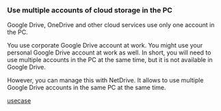 ### Use multiple accounts of cloud storage in the PC

Google Drive, OneDrive and other cloud services use only one account in the PC.

You use corporate Google Drive account at work.  You might use your personal Google Drive account at work as well.  In short, you will need to use multiple accounts in the PC at the same time, but it is not available in Google Drive.

However, you can manage this with NetDrive.  It allows to use multiple Google Drive accounts in the same PC at the same time. 
 
[usecase](https://raw.githubusercontent.com/bdrive/help/master/support_content/en/usecase/usecase4/Picture1.png)
